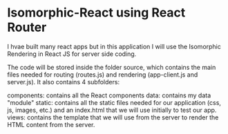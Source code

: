 # Isomorphic-React using React Router

I hvae built many react apps but in this application I will use the Isomorphic Rendering in React JS for server side coding.

The code will be stored inside the folder source, which contains the main files needed for routing (routes.js) and rendering (app-client.js and server.js). It also contains 4 subfolders:

components: contains all the React components
data: contains my  data "module"
static: contains all the static files needed for our application (css, js, images, etc.) and an index.html that we will use initially to test our app.
views: contains the template that we will use from the server to render the HTML content from the server.
